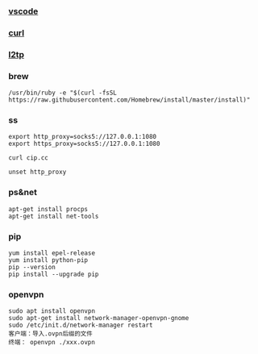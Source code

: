 ### [vscode](./software/vscode.md)
### [curl](./software/curl.md)
### [l2tp](./software/l2tp.mc)

### brew
```
/usr/bin/ruby -e "$(curl -fsSL https://raw.githubusercontent.com/Homebrew/install/master/install)"
```

### ss
```
export http_proxy=socks5://127.0.0.1:1080
export https_proxy=socks5://127.0.0.1:1080

curl cip.cc

unset http_proxy

```

### ps&net
```
apt-get install procps
apt-get install net-tools
```

### pip
```
yum install epel-release
yum install python-pip
pip --version
pip install --upgrade pip
```

### openvpn
```
sudo apt install openvpn
sudo apt-get install network-manager-openvpn-gnome
sudo /etc/init.d/network-manager restart
客户端：导入.ovpn后缀的文件
终端： openvpn ./xxx.ovpn
```
